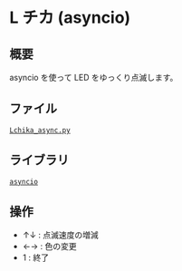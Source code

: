 # L チカ (asyncio)

## 概要
asyncio を使って LED をゆっくり点滅します。

## ファイル
   [`Lchika_async.py`](/CIRCUITPY/Lchika_async.py)

## ライブラリ
   [`asyncio`](https://github.com/adafruit/Adafruit_CircuitPython_asyncio)

## 操作
- ↑↓ : 点滅速度の増減
- ←→ : 色の変更
- 1 : 終了


